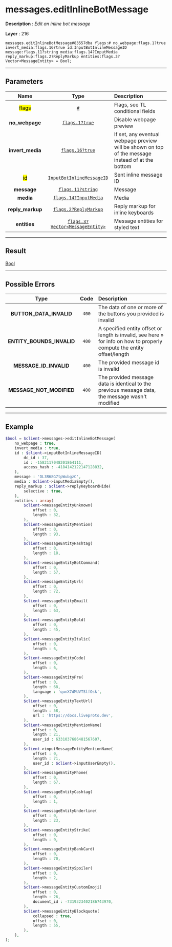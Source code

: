 # messages.editInlineBotMessage

**Description** : *Edit an inline bot message*

**Layer** : 216

```tl
messages.editInlineBotMessage#83557dba flags:# no_webpage:flags.1?true invert_media:flags.16?true id:InputBotInlineMessageID message:flags.11?string media:flags.14?InputMedia reply_markup:flags.2?ReplyMarkup entities:flags.3?Vector<MessageEntity> = Bool;
```

---

## Parameters

| Name | Type | Description |
| :---: | :---: | :--- |
| <mark>flags</mark> | [`#`](type/#) | Flags, see TL conditional fields |
| **no_webpage** | [`flags.1?true`](type/true) | Disable webpage preview |
| **invert_media** | [`flags.16?true`](type/true) | If set, any eventual webpage preview will be shown on top of the message instead of at the bottom |
| <mark>id</mark> | [`InputBotInlineMessageID`](type/InputBotInlineMessageID) | Sent inline message ID |
| **message** | [`flags.11?string`](type/string) | Message |
| **media** | [`flags.14?InputMedia`](type/InputMedia) | Media |
| **reply_markup** | [`flags.2?ReplyMarkup`](type/ReplyMarkup) | Reply markup for inline keyboards |
| **entities** | [`flags.3?Vector<MessageEntity>`](type/MessageEntity) | Message entities for styled text |

---

## Result

[Bool](type/Bool)

---

## Possible Errors

| Type | Code | Description |
| :---: | :---: | :--- |
| **BUTTON_DATA_INVALID** | `400` | The data of one or more of the buttons you provided is invalid |
| **ENTITY_BOUNDS_INVALID** | `400` | A specified entity offset or length is invalid, see here » for info on how to properly compute the entity offset/length |
| **MESSAGE_ID_INVALID** | `400` | The provided message id is invalid |
| **MESSAGE_NOT_MODIFIED** | `400` | The provided message data is identical to the previous message data, the message wasn't modified |

---

## Example

```php
$bool = $client->messages->editInlineBotMessage(
	no_webpage : true,
	invert_media : true,
	id : $client->inputBotInlineMessageID(
		dc_id : 37,
		id : -1582117048201864111,
		access_hash : -4184142122147128832,
	),
	message : 'DL3R68G7tpWubgzC',
	media : $client->inputMediaEmpty(),
	reply_markup : $client->replyKeyboardHide(
		selective : true,
	),
	entities : array(
		$client->messageEntityUnknown(
			offset : 0,
			length : 32,
		),
		$client->messageEntityMention(
			offset : 0,
			length : 93,
		),
		$client->messageEntityHashtag(
			offset : 0,
			length : 18,
		),
		$client->messageEntityBotCommand(
			offset : 0,
			length : 57,
		),
		$client->messageEntityUrl(
			offset : 0,
			length : 72,
		),
		$client->messageEntityEmail(
			offset : 0,
			length : 63,
		),
		$client->messageEntityBold(
			offset : 0,
			length : 45,
		),
		$client->messageEntityItalic(
			offset : 0,
			length : 6,
		),
		$client->messageEntityCode(
			offset : 0,
			length : 6,
		),
		$client->messageEntityPre(
			offset : 0,
			length : 68,
			language : 'qunX7dMUVTSlfOsk',
		),
		$client->messageEntityTextUrl(
			offset : 0,
			length : 58,
			url : 'https://docs.liveproto.dev',
		),
		$client->messageEntityMentionName(
			offset : 0,
			length : 21,
			user_id : 6331037686481567607,
		),
		$client->inputMessageEntityMentionName(
			offset : 0,
			length : 71,
			user_id : $client->inputUserEmpty(),
		),
		$client->messageEntityPhone(
			offset : 0,
			length : 67,
		),
		$client->messageEntityCashtag(
			offset : 0,
			length : 1,
		),
		$client->messageEntityUnderline(
			offset : 0,
			length : 23,
		),
		$client->messageEntityStrike(
			offset : 0,
			length : 9,
		),
		$client->messageEntityBankCard(
			offset : 0,
			length : 70,
		),
		$client->messageEntitySpoiler(
			offset : 0,
			length : 2,
		),
		$client->messageEntityCustomEmoji(
			offset : 0,
			length : 26,
			document_id : -7319323402186743970,
		),
		$client->messageEntityBlockquote(
			collapsed : true,
			offset : 0,
			length : 55,
		),
	),
);
```